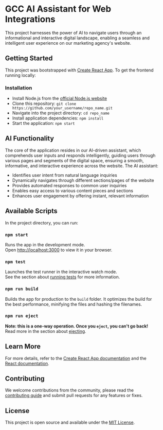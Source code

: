 # GCC AI Assistant for Web Integrations

This project harnesses the power of AI to navigate users through an informational and interactive digital landscape, enabling a seamless and intelligent user experience on our marketing agency's website.

## Getting Started

This project was bootstrapped with [Create React App](https://github.com/facebook/create-react-app). To get the frontend running locally:

### Installation

- Install Node.js from the [official Node.js website](https://nodejs.org/)
- Clone this repository: `git clone https://github.com/your_username/repo_name.git`
- Navigate into the project directory: `cd repo_name`
- Install application dependencies: `npm install`
- Start the application: `npm start`

## AI Functionality 

The core of the application resides in our AI-driven assistant, which comprehends user inputs and responds intelligently, guiding users through various pages and segments of the digital space, ensuring a smooth, informative, and interactive experience across the website. The AI assistant:
- Identifies user intent from natural language inquiries
- Dynamically navigates through different sections/pages of the website
- Provides automated responses to common user inquiries
- Enables easy access to various content pieces and sections
- Enhances user engagement by offering instant, relevant information

## Available Scripts

In the project directory, you can run:

### `npm start`

Runs the app in the development mode.\
Open [http://localhost:3000](http://localhost:3000) to view it in your browser.

### `npm test`

Launches the test runner in the interactive watch mode.\
See the section about [running tests](https://facebook.github.io/create-react-app/docs/running-tests) for more information.

### `npm run build`

Builds the app for production to the `build` folder. It optimizes the build for the best performance, minifying the files and hashing the filenames.

### `npm run eject`

**Note: this is a one-way operation. Once you `eject`, you can't go back!**
Read more in the section about [ejecting](https://facebook.github.io/create-react-app/docs/available-scripts#npm-run-eject).

## Learn More

For more details, refer to the [Create React App documentation](https://facebook.github.io/create-react-app/docs/getting-started) and the [React documentation](https://reactjs.org/).

## Contributing

We welcome contributions from the community, please read the [contributing guide](CONTRIBUTING.md) and submit pull requests for any features or fixes.

## License

This project is open source and available under the [MIT License](LICENSE.md).

